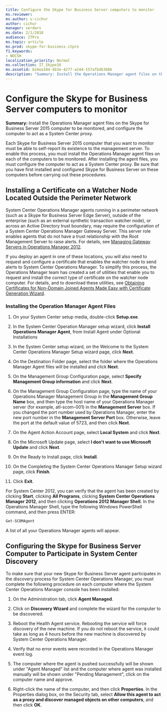 ```yaml
---
title: Configure the Skype for Business Server computers to monitor
ms.reviewer: 
ms.author: v-cichur
author: cichur
manager: serdars
ms.date: 2/1/2018
audience: ITPro
ms.topic: article
ms.prod: skype-for-business-itpro
f1.keywords:
- NOCSH
localization_priority: Normal
ms.collection: IT_Skype16
ms.assetid: b24ea184-4b3e-4277-a244-157afb4b368b
description: "Summary: Install the Operations Manager agent files on the Skype for Business Server 2015 computer to be monitored, and configure the computer to act as a System Center proxy."
---
```


# Configure the Skype for Business Server computers to monitor

**Summary:** Install the Operations Manager agent files on the Skype for Business Server 2015 computer to be monitored, and configure the computer to act as a System Center proxy.

Each Skype for Business Server 2015 computer that you want to monitor must be able to self-report its existence to the management server. To enable this process, you must install the Operations Manager agent files on each of the computers to be monitored. After installing the agent files, you must configure the computer to act as a System Center proxy. Be sure that you have first installed and configured Skype for Business Server on these computers before carrying out these procedures.

## Installing a Certificate on a Watcher Node Located Outside the Perimeter Network
<a name="watcher_node_outside"> </a>

System Center Operations Manager agents running in a perimeter network (such as a Skype for Business Server Edge Server), outside of the enterprise (such as an external synthetic transaction watcher node), or across an Active Directory trust boundary, may require the configuration of a System Center Operations Manager Gateway Server. This server role enables agents that do not have a trust relationship with the Root Management Server to raise alerts. For details, see [Managing Gateway Servers in Operations Manager 2012](/previous-versions/system-center/system-center-2012-R2/hh212823(v=sc.12)).

If you deploy an agent in one of these locations, you will also need to request and configure a certificate that enables the watcher node to send alerts to System Center Operations Manager. To simplify this process, the Operations Manager team has created a set of utilities that enable you to request and install the correct type of certificate on the watcher node computer. For details, and to download these utilities, see [Obtaining Certificates for Non-Domain Joined Agents Made Easy with Certificate Generation Wizard](https://techcommunity.microsoft.com/t5/system-center-blog/obtaining-certificates-for-non-domain-joined-agents-made-easy/ba-p/340467).

### Installing the Operation Manager Agent Files

1. On your System Center setup media, double-click **Setup.exe**.

2. In the System Center Operation Manager setup wizard, click **Install Operations Manager Agent**, from Install Agent under Optional Installations

3. In the System Center setup wizard, on the Welcome to the System Center Operations Manager Setup wizard page, click **Next**.

4. On the Destination Folder page, select the folder where the Operations Manager Agent files will be installed and click **Next**.

5. On the Management Group Configuration page, select **Specify Management Group information** and click **Next**.

6. On the Management Group Configuration page, type the name of your Operations Manager Management Group in the **Management Group Name** box, and then type the host name of your Operations Manager server (for example, atl-scom-001) in the **Management Server** box. If you changed the port number used by Operations Manager, enter the new port number in the **Management Server Port** box. Otherwise, leave the port at the default value of 5723, and then click **Next**.

7. On the Agent Action Account page, select **Local System** and click **Next**.

8. On the Microsoft Update page, select **I don't want to use Microsoft Update** and click **Next**.

9. On the Ready to Install page, click **Install**.

10. On the Completing the System Center Operations Manager Setup wizard page, click **Finish**.

11. Click **Exit**.

For System Center 2012, you can verify that the agent has been created by clicking **Start**, clicking **All Programs**, clicking **System Center Operations Manager 2012**, and then clicking **Operations 2012 Manager Shell**. In the Operations Manager Shell, type the following Windows PowerShell command, and then press ENTER:
```PowerShell
Get-SCOMAgent
```

A list of all your Operations Manager agents will appear.
## Configuring the Skype for Business Server Computer to Participate in System Center Discovery
<a name="watcher_node_outside"> </a>

To make sure that your new Skype for Business Server agent participates in the discovery process for System Center Operations Manager, you must complete the following procedure on each computer where the System Center Operations Manager console has been installed:

1. On the Administration tab, click **Agent Managed**.

2. Click on **Discovery Wizard** and complete the wizard for the computer to be discovered.

3. Reboot the Health Agent service. Rebooting the service will force discovery of the new machine. If you do not reboot the service, it could take as long as 4 hours before the new machine is discovered by System Center Operations Manager.

4. Verify that no error events were recorded in the Operations Manager event log.

5. The computer where the agent is pushed successfully will be shown under "Agent Managed" list and the computer where agent was installed manually will be shown under "Pending Management", click on the computer name and approve.

6. Right-click the name of the computer, and then click **Properties**. In the Properties dialog box, on the Security tab, select **Allow this agent to act as a proxy and discover managed objects on other computers**, and then click **OK**.